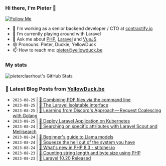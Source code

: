 ### Hi there, I'm Pieter 👋  
[![Follow Me](https://img.shields.io/github/followers/pieterclaerhout?label=Follow&style=social)](https://github.com/pieterclaerhout)

- 🏢 I'm working as a senior backend developer / CTO at [contractify.io](https://contractify.io)
- 🌱 I’m currently playing around with Laravel
- 💬 Ask me about [PHP](https://php.net), [Laravel](http://laravel.com) and [VueJS](https://vuejs.org)
- 😄 Pronouns: Pieter, Duckie, YellowDuck
- 📫 How to reach me: pieter@yellowduck.be

### My stats

![pieterclaerhout's GitHub Stats](https://github-readme-stats.vercel.app/api?username=pieterclaerhout&show_icons=true&count_private=true&line_height=40)

### 📩 Latest Blog Posts from [YellowDuck.be](https://www.yellowduck.be/)
<!-- BLOG-POST-LIST:START -->
- `2023-08-25` | [🐥 Combining PDF files via the command line](https://www.yellowduck.be/posts/combining-pdf-files-via-the-command-line)  
- `2023-08-25` | [🔗 The Laravel Isolatable interface](https://www.yellowduck.be/posts/the-laravel-isolatable-interface)  
- `2023-08-25` | [🔗 Learning from Discord&#39;s Approach — Request Coalescing with Golang](https://www.yellowduck.be/posts/learning-from-discords-approach-request-coalescing-with-golang)  
- `2023-08-25` | [🔗 Deploy Laravel Application on Kubernetes](https://www.yellowduck.be/posts/deploy-laravel-application-on-kubernetes)  
- `2023-08-24` | [🐥 Searching on specific attributes with Laravel Scout and Meilisearch](https://www.yellowduck.be/posts/searching-on-specific-attributes-with-laravel-scout-and-meilisearch)  
- `2023-08-24` | [🔗 Beginner&#39;s guide to Llama models](https://www.yellowduck.be/posts/beginners-guide-to-llama-models)  
- `2023-08-24` | [🔗 Squeeze the hell out of the system you have](https://www.yellowduck.be/posts/squeeze-the-hell-out-of-the-system-you-have)  
- `2023-08-24` | [🔗 What&#39;s new in PHP 8.3 - stitcher.io](https://www.yellowduck.be/posts/whats-new-in-php-8-3-stitcher-io)  
- `2023-08-23` | [🐥 Counting string length and byte size using PHP](https://www.yellowduck.be/posts/counting-string-length-and-byte-size-using-php)  
- `2023-08-23` | [🔗 Laravel 10.20 Released](https://www.yellowduck.be/posts/laravel-10-20-released)  

<!-- BLOG-POST-LIST:END -->
